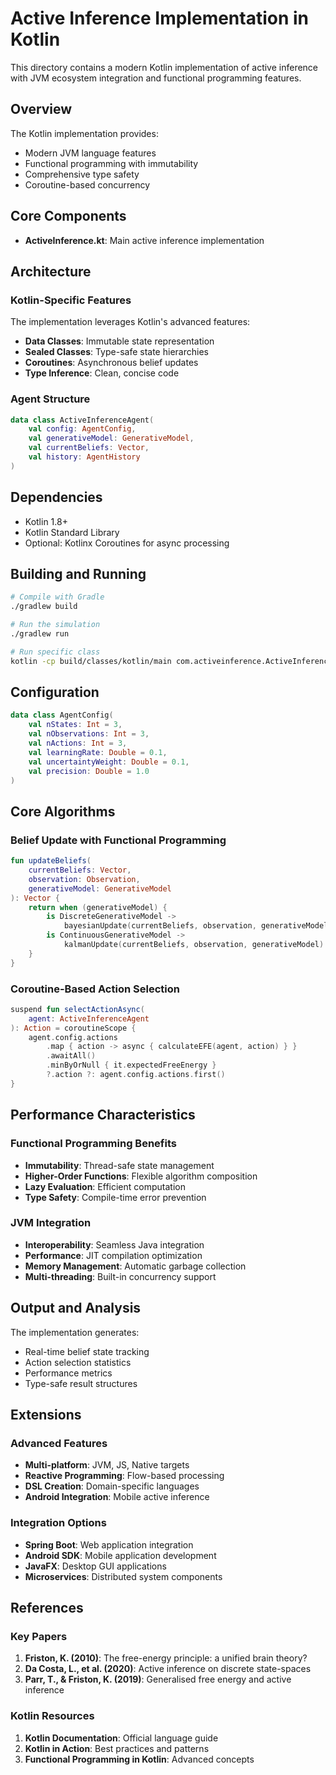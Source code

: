 # Active Inference Implementation in Kotlin

This directory contains a modern Kotlin implementation of active inference with JVM ecosystem integration and functional programming features.

## Overview

The Kotlin implementation provides:
- Modern JVM language features
- Functional programming with immutability
- Comprehensive type safety
- Coroutine-based concurrency

## Core Components

- **ActiveInference.kt**: Main active inference implementation

## Architecture

### Kotlin-Specific Features
The implementation leverages Kotlin's advanced features:

- **Data Classes**: Immutable state representation
- **Sealed Classes**: Type-safe state hierarchies
- **Coroutines**: Asynchronous belief updates
- **Type Inference**: Clean, concise code

### Agent Structure
```kotlin
data class ActiveInferenceAgent(
    val config: AgentConfig,
    val generativeModel: GenerativeModel,
    val currentBeliefs: Vector,
    val history: AgentHistory
)
```

## Dependencies

- Kotlin 1.8+
- Kotlin Standard Library
- Optional: Kotlinx Coroutines for async processing

## Building and Running

```bash
# Compile with Gradle
./gradlew build

# Run the simulation
./gradlew run

# Run specific class
kotlin -cp build/classes/kotlin/main com.activeinference.ActiveInferenceKt
```

## Configuration

```kotlin
data class AgentConfig(
    val nStates: Int = 3,
    val nObservations: Int = 3,
    val nActions: Int = 3,
    val learningRate: Double = 0.1,
    val uncertaintyWeight: Double = 0.1,
    val precision: Double = 1.0
)
```

## Core Algorithms

### Belief Update with Functional Programming
```kotlin
fun updateBeliefs(
    currentBeliefs: Vector,
    observation: Observation,
    generativeModel: GenerativeModel
): Vector {
    return when (generativeModel) {
        is DiscreteGenerativeModel ->
            bayesianUpdate(currentBeliefs, observation, generativeModel)
        is ContinuousGenerativeModel ->
            kalmanUpdate(currentBeliefs, observation, generativeModel)
    }
}
```

### Coroutine-Based Action Selection
```kotlin
suspend fun selectActionAsync(
    agent: ActiveInferenceAgent
): Action = coroutineScope {
    agent.config.actions
        .map { action -> async { calculateEFE(agent, action) } }
        .awaitAll()
        .minByOrNull { it.expectedFreeEnergy }
        ?.action ?: agent.config.actions.first()
}
```

## Performance Characteristics

### Functional Programming Benefits
- **Immutability**: Thread-safe state management
- **Higher-Order Functions**: Flexible algorithm composition
- **Lazy Evaluation**: Efficient computation
- **Type Safety**: Compile-time error prevention

### JVM Integration
- **Interoperability**: Seamless Java integration
- **Performance**: JIT compilation optimization
- **Memory Management**: Automatic garbage collection
- **Multi-threading**: Built-in concurrency support

## Output and Analysis

The implementation generates:
- Real-time belief state tracking
- Action selection statistics
- Performance metrics
- Type-safe result structures

## Extensions

### Advanced Features
- **Multi-platform**: JVM, JS, Native targets
- **Reactive Programming**: Flow-based processing
- **DSL Creation**: Domain-specific languages
- **Android Integration**: Mobile active inference

### Integration Options
- **Spring Boot**: Web application integration
- **Android SDK**: Mobile application development
- **JavaFX**: Desktop GUI applications
- **Microservices**: Distributed system components

## References

### Key Papers
1. **Friston, K. (2010)**: The free-energy principle: a unified brain theory?
2. **Da Costa, L., et al. (2020)**: Active inference on discrete state-spaces
3. **Parr, T., & Friston, K. (2019)**: Generalised free energy and active inference

### Kotlin Resources
1. **Kotlin Documentation**: Official language guide
2. **Kotlin in Action**: Best practices and patterns
3. **Functional Programming in Kotlin**: Advanced concepts
